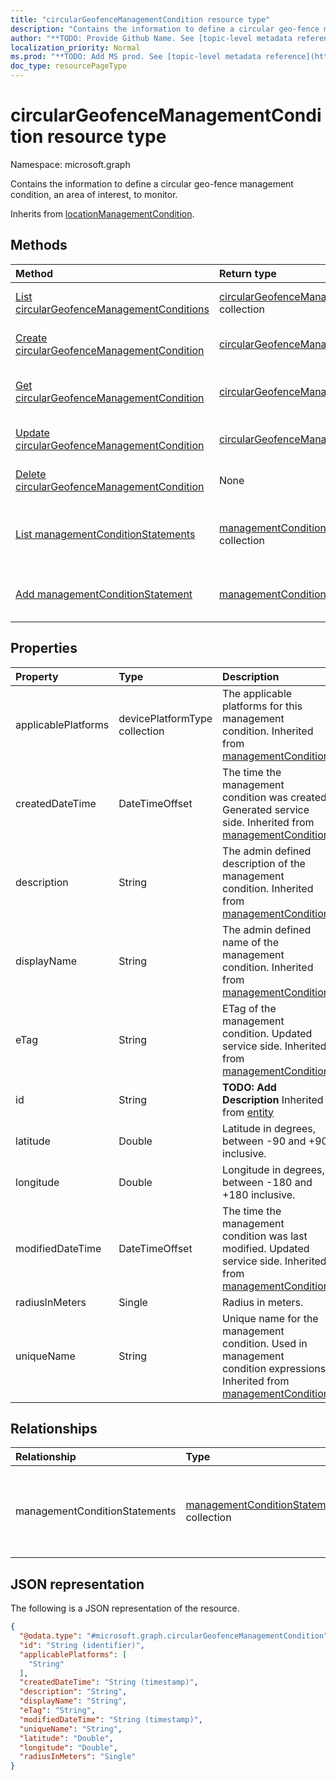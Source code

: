 ```yaml
---
title: "circularGeofenceManagementCondition resource type"
description: "Contains the information to define a circular geo-fence management condition, an area of interest, to monitor."
author: "**TODO: Provide Github Name. See [topic-level metadata reference](https://msgo.azurewebsites.net/add/document/guidelines/metadata.html#topic-level-metadata)**"
localization_priority: Normal
ms.prod: "**TODO: Add MS prod. See [topic-level metadata reference](https://msgo.azurewebsites.net/add/document/guidelines/metadata.html#topic-level-metadata)**"
doc_type: resourcePageType
---
```


# circularGeofenceManagementCondition resource type

Namespace: microsoft.graph



Contains the information to define a circular geo-fence management condition, an area of interest, to monitor.


Inherits from [locationManagementCondition](../resources/locationmanagementcondition.md).

## Methods
|Method|Return type|Description|
|:---|:---|:---|
|[List circularGeofenceManagementConditions](../api/circulargeofencemanagementcondition-list.md)|[circularGeofenceManagementCondition](../resources/circulargeofencemanagementcondition.md) collection|Get a list of the [circularGeofenceManagementCondition](../resources/circulargeofencemanagementcondition.md) objects and their properties.|
|[Create circularGeofenceManagementCondition](../api/circulargeofencemanagementcondition-create.md)|[circularGeofenceManagementCondition](../resources/circulargeofencemanagementcondition.md)|Create a new [circularGeofenceManagementCondition](../resources/circulargeofencemanagementcondition.md) object.|
|[Get circularGeofenceManagementCondition](../api/circulargeofencemanagementcondition-get.md)|[circularGeofenceManagementCondition](../resources/circulargeofencemanagementcondition.md)|Read the properties and relationships of a [circularGeofenceManagementCondition](../resources/circulargeofencemanagementcondition.md) object.|
|[Update circularGeofenceManagementCondition](../api/circulargeofencemanagementcondition-update.md)|[circularGeofenceManagementCondition](../resources/circulargeofencemanagementcondition.md)|Update the properties of a [circularGeofenceManagementCondition](../resources/circulargeofencemanagementcondition.md) object.|
|[Delete circularGeofenceManagementCondition](../api/circulargeofencemanagementcondition-delete.md)|None|Deletes a [circularGeofenceManagementCondition](../resources/circulargeofencemanagementcondition.md) object.|
|[List managementConditionStatements](../api/circulargeofencemanagementcondition-list-managementconditionstatements.md)|[managementConditionStatement](../resources/managementconditionstatement.md) collection|Get the managementConditionStatement resources from the managementConditionStatements navigation property.|
|[Add managementConditionStatement](../api/circulargeofencemanagementcondition-post-managementconditionstatements.md)|[managementConditionStatement](../resources/managementconditionstatement.md)|Add managementConditionStatements by posting to the managementConditionStatements collection.|

## Properties
|Property|Type|Description|
|:---|:---|:---|
|applicablePlatforms|devicePlatformType collection|The applicable platforms for this management condition. Inherited from [managementCondition](../resources/managementcondition.md)|
|createdDateTime|DateTimeOffset|The time the management condition was created. Generated service side. Inherited from [managementCondition](../resources/managementcondition.md)|
|description|String|The admin defined description of the management condition. Inherited from [managementCondition](../resources/managementcondition.md)|
|displayName|String|The admin defined name of the management condition. Inherited from [managementCondition](../resources/managementcondition.md)|
|eTag|String|ETag of the management condition. Updated service side. Inherited from [managementCondition](../resources/managementcondition.md)|
|id|String|**TODO: Add Description** Inherited from [entity](../resources/entity.md)|
|latitude|Double|Latitude in degrees, between -90 and +90 inclusive.|
|longitude|Double|Longitude in degrees, between -180 and +180 inclusive.|
|modifiedDateTime|DateTimeOffset|The time the management condition was last modified. Updated service side. Inherited from [managementCondition](../resources/managementcondition.md)|
|radiusInMeters|Single|Radius in meters.|
|uniqueName|String|Unique name for the management condition. Used in management condition expressions. Inherited from [managementCondition](../resources/managementcondition.md)|

## Relationships
|Relationship|Type|Description|
|:---|:---|:---|
|managementConditionStatements|[managementConditionStatement](../resources/managementconditionstatement.md) collection|The management condition statements associated to the management condition. Inherited from [managementCondition](../resources/managementcondition.md)|

## JSON representation
The following is a JSON representation of the resource.
<!-- {
  "blockType": "resource",
  "keyProperty": "id",
  "@odata.type": "microsoft.graph.circularGeofenceManagementCondition",
  "baseType": "microsoft.graph.locationManagementCondition",
  "openType": false
}
-->
``` json
{
  "@odata.type": "#microsoft.graph.circularGeofenceManagementCondition",
  "id": "String (identifier)",
  "applicablePlatforms": [
    "String"
  ],
  "createdDateTime": "String (timestamp)",
  "description": "String",
  "displayName": "String",
  "eTag": "String",
  "modifiedDateTime": "String (timestamp)",
  "uniqueName": "String",
  "latitude": "Double",
  "longitude": "Double",
  "radiusInMeters": "Single"
}
```

